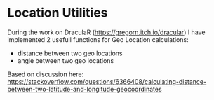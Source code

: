 # Location Utilities

During the work on DraculaR (https://gregorn.itch.io/dracular) I have implemented 2 usefull functions for Geo Location calculations:
- distance between two geo locations
- angle between two geo locations

Based on discussion here:
https://stackoverflow.com/questions/6366408/calculating-distance-between-two-latitude-and-longitude-geocoordinates
